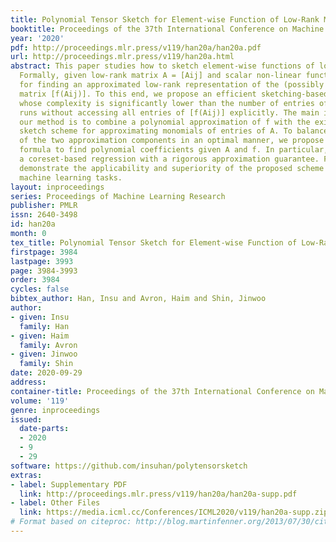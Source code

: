 ```yaml
---
title: Polynomial Tensor Sketch for Element-wise Function of Low-Rank Matrix
booktitle: Proceedings of the 37th International Conference on Machine Learning
year: '2020'
pdf: http://proceedings.mlr.press/v119/han20a/han20a.pdf
url: http://proceedings.mlr.press/v119/han20a.html
abstract: This paper studies how to sketch element-wise functions of low-rank matrices.
  Formally, given low-rank matrix A = [Aij] and scalar non-linear function f, we aim
  for finding an approximated low-rank representation of the (possibly high-rank)
  matrix [f(Aij)]. To this end, we propose an efficient sketching-based algorithm
  whose complexity is significantly lower than the number of entries of A, i.e., it
  runs without accessing all entries of [f(Aij)] explicitly. The main idea underlying
  our method is to combine a polynomial approximation of f with the existing tensor
  sketch scheme for approximating monomials of entries of A. To balance the errors
  of the two approximation components in an optimal manner, we propose a novel regression
  formula to find polynomial coefficients given A and f. In particular, we utilize
  a coreset-based regression with a rigorous approximation guarantee. Finally, we
  demonstrate the applicability and superiority of the proposed scheme under various
  machine learning tasks.
layout: inproceedings
series: Proceedings of Machine Learning Research
publisher: PMLR
issn: 2640-3498
id: han20a
month: 0
tex_title: Polynomial Tensor Sketch for Element-wise Function of Low-Rank Matrix
firstpage: 3984
lastpage: 3993
page: 3984-3993
order: 3984
cycles: false
bibtex_author: Han, Insu and Avron, Haim and Shin, Jinwoo
author:
- given: Insu
  family: Han
- given: Haim
  family: Avron
- given: Jinwoo
  family: Shin
date: 2020-09-29
address: 
container-title: Proceedings of the 37th International Conference on Machine Learning
volume: '119'
genre: inproceedings
issued:
  date-parts:
  - 2020
  - 9
  - 29
software: https://github.com/insuhan/polytensorsketch
extras:
- label: Supplementary PDF
  link: http://proceedings.mlr.press/v119/han20a/han20a-supp.pdf
- label: Other Files
  link: https://media.icml.cc/Conferences/ICML2020/v119/han20a-supp.zip
# Format based on citeproc: http://blog.martinfenner.org/2013/07/30/citeproc-yaml-for-bibliographies/
---
```

